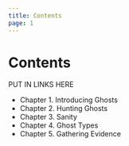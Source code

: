 ```yaml
---
title: Contents
page: 1
---
```


# Contents

PUT IN LINKS HERE

- Chapter 1. Introducing Ghosts
- Chapter 2. Hunting Ghosts
- Chapter 3. Sanity
- Chapter 4. Ghost Types
- Chapter 5. Gathering Evidence
